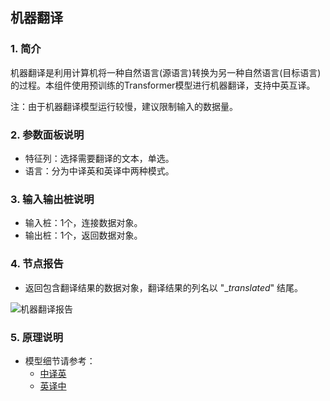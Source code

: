 ## 机器翻译

### 1. 简介

机器翻译是利用计算机将一种自然语言(源语言)转换为另一种自然语言(目标语言)的过程。本组件使用预训练的Transformer模型进行机器翻译，支持中英互译。

注：由于机器翻译模型运行较慢，建议限制输入的数据量。

### 2. 参数面板说明

+ 特征列：选择需要翻译的文本，单选。
+ 语言：分为中译英和英译中两种模式。

### 3. 输入输出桩说明

+ 输入桩：1个，连接数据对象。
+ 输出桩：1个，返回数据对象。

### 4. 节点报告

+ 返回包含翻译结果的数据对象，翻译结果的列名以 "_$translated$"  结尾。

![机器翻译报告](D:\文档\2020-2021-2\文本分析组件\pics\TranslationReport.png)

### 5. 原理说明

+ 模型细节请参考：
  + [中译英](https://huggingface.co/Helsinki-NLP/opus-mt-zh-en)
  + [英译中](https://huggingface.co/Helsinki-NLP/opus-mt-en-zh)
